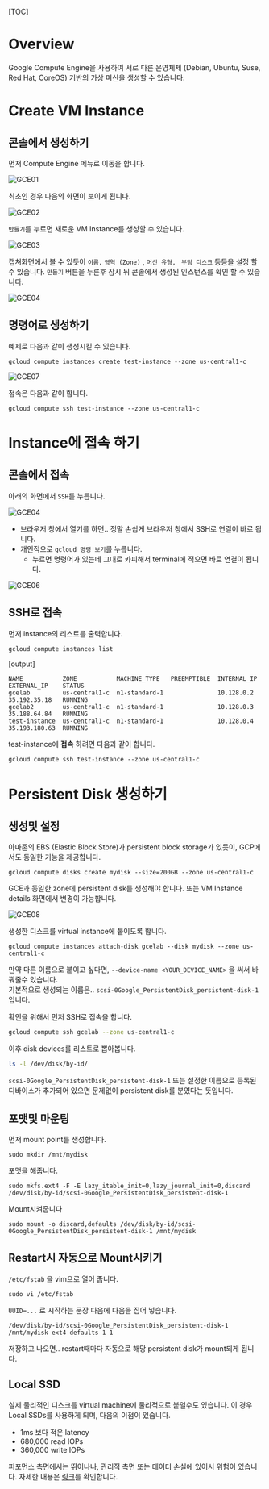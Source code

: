[TOC]

# Overview

Google Compute Engine을 사용하여 서로 다른 운영체제 (Debian, Ubuntu, Suse, Red Hat, CoreOS) 기반의 가상 머신을 생성할 수 있습니다. 

# Create VM Instance

## 콘솔에서 생성하기

먼저 Compute Engine 메뉴로 이동을 합니다. 

![GCE01](images/gce01.png)

최초인 경우 다음의 화면이 보이게 됩니다.

![GCE02](images/gce02.png)

`만들기`를 누르면 새로운 VM Instance를 생성할 수 있습니다.

![GCE03](images/gce03.png)

캡쳐화면에서 볼 수 있듯이 `이름,` `영역 (Zone)` , `머신 유형, ` `부팅 디스크` 등등을 설정 할 수 있습니다.
`만들기` 버튼을 누른후 잠시 뒤 콘솔에서 생성된 인스턴스를 확인 할 수 있습니다.

![GCE04](images/gce04.png)

## 명령어로  생성하기

예제로 다음과 같이 생성시킬 수 있습니다. 

```
gcloud compute instances create test-instance --zone us-central1-c
```

![GCE07](images/gce07.png)



접속은 다음과 같이 합니다.

```
gcloud compute ssh test-instance --zone us-central1-c
```





# Instance에 접속 하기

## 콘솔에서 접속

아래의 화면에서 `SSH`를 누릅니다.

![GCE04](images/gce05.png)

* 브라우저 창에서 열기를 하면.. 정말 손쉽게 브라우저 창에서 SSH로 연결이 바로 됩니다. 
* 개인적으로 `gcloud 명령 보기`를 누릅니다.
  * 누르면 명령어가 있는데 그대로 카피해서 terminal에 적으면 바로 연결이 됩니다.

![GCE06](images/gce06.png)

## SSH로 접속

먼저 instance의 리스트를 출력합니다. 

```bash
gcloud compute instances list
```

[output]

```
NAME           ZONE           MACHINE_TYPE   PREEMPTIBLE  INTERNAL_IP  EXTERNAL_IP    STATUS
gcelab         us-central1-c  n1-standard-1               10.128.0.2   35.192.35.18   RUNNING
gcelab2        us-central1-c  n1-standard-1               10.128.0.3   35.188.64.84   RUNNING
test-instance  us-central1-c  n1-standard-1               10.128.0.4   35.193.180.63  RUNNING
```

test-instance에  **접속** 하려면 다음과 같이 합니다.

```
gcloud compute ssh test-instance --zone us-central1-c
```



# Persistent Disk 생성하기

## 생성및 설정

아마존의 EBS (Elastic Block Store)가 persistent block storage가 있듯이, GCP에서도 동일한 기능을 제공합니다. 

```
gcloud compute disks create mydisk --size=200GB --zone us-central1-c
```

GCE과 동일한 zone에 persistent disk를 생성해야 합니다. 
또는 VM Instance details 화면에서 변경이 가능합니다.

![GCE08](images/gce08.png)

생성한 디스크를 virtual instance에 붙이도록 합니다.

```
gcloud compute instances attach-disk gcelab --disk mydisk --zone us-central1-c
```

만약 다른 이름으로 붙이고 싶다면,  `--device-name <YOUR_DEVICE_NAME>` 을 써서 바꿔줄수 있습니다.  
기본적으로 생성되는 이름은.. `scsi-0Google_PersistentDisk_persistent-disk-1` 입니다. 

확인을 위해서 먼저 SSH로 접속을 합니다.

```bash
gcloud compute ssh gcelab --zone us-central1-c
```

이후 disk devices를 리스트로 뽑아봅니다. 

```bash
ls -l /dev/disk/by-id/
```

`scsi-0Google_PersistentDisk_persistent-disk-1` 또는 설정한 이름으로 등록된 디바이스가 추가되어 있으면 문제없이 persistent disk를 분였다는 뜻입니다. 

## 포맷및 마운팅

먼저 mount point를 생성합니다. 

```
sudo mkdir /mnt/mydisk
```

포맷을 해줍니다. 

```
sudo mkfs.ext4 -F -E lazy_itable_init=0,lazy_journal_init=0,discard /dev/disk/by-id/scsi-0Google_PersistentDisk_persistent-disk-1
```

Mount시켜줍니다 

```
sudo mount -o discard,defaults /dev/disk/by-id/scsi-0Google_PersistentDisk_persistent-disk-1 /mnt/mydisk
```

## Restart시 자동으로 Mount시키기

`/etc/fstab` 을 vim으로 열어 줍니다. 

```
sudo vi /etc/fstab
```

`UUID=...` 로 시작하는 문장 다음에 다음을 집어 넣습니다. 

```
/dev/disk/by-id/scsi-0Google_PersistentDisk_persistent-disk-1 /mnt/mydisk ext4 defaults 1 1
```

저장하고 나오면.. restart때마다 자동으로 해당 persistent disk가 mount되게 됩니다. 

## Local SSD

실제 물리적인 디스크를  virtual machine에 물리적으로 붙일수도 있습니다. 
이 경우 Local SSDs를 사용하게 되며, 다음의 이점이 있습니다.

* 1ms 보다 적은 latency
* 680,000 read IOPs
* 360,000 write IOPs

퍼포먼스 측면에서는 뛰어나나, 관리적 측면 또는 데이터 손실에 있어서 위험이 있습니다. 
자세한 내용은 [링크](https://cloud.google.com/compute/docs/disks/local-ssd#create_a_local_ssd)를 확인합니다.













